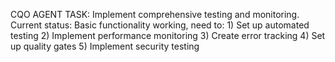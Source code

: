 CQO AGENT TASK: Implement comprehensive testing and monitoring. Current status: Basic functionality working, need to: 1) Set up automated testing 2) Implement performance monitoring 3) Create error tracking 4) Set up quality gates 5) Implement security testing
